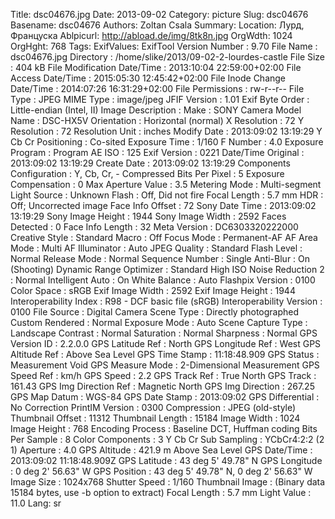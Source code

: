 Title: dsc04676.jpg
Date: 2013-09-02
Category: picture
Slug: dsc04676
Basename: dsc04676
Authors: Zoltan Csala
Summary:
Location: Лурд, Француска
Ablpicurl: http://abload.de/img/8tk8n.jpg
OrgWdth: 1024
OrgHght: 768
Tags:
ExifValues: ExifTool Version Number : 9.70
            File Name : dsc04676.jpg
            Directory : /home/slike/2013/09-02-2-lourdes-castle
            File Size : 404 kB
            File Modification Date/Time : 2013:10:04 22:59:00+02:00
            File Access Date/Time : 2015:05:30 12:45:42+02:00
            File Inode Change Date/Time : 2014:07:26 16:31:29+02:00
            File Permissions : rw-r--r--
            File Type : JPEG
            MIME Type : image/jpeg
            JFIF Version : 1.01
            Exif Byte Order : Little-endian (Intel, II)
            Image Description :
            Make : SONY
            Camera Model Name : DSC-HX5V
            Orientation : Horizontal (normal)
            X Resolution : 72
            Y Resolution : 72
            Resolution Unit : inches
            Modify Date : 2013:09:02 13:19:29
            Y Cb Cr Positioning : Co-sited
            Exposure Time : 1/160
            F Number : 4.0
            Exposure Program : Program AE
            ISO : 125
            Exif Version : 0221
            Date/Time Original : 2013:09:02 13:19:29
            Create Date : 2013:09:02 13:19:29
            Components Configuration : Y, Cb, Cr, -
            Compressed Bits Per Pixel : 5
            Exposure Compensation : 0
            Max Aperture Value : 3.5
            Metering Mode : Multi-segment
            Light Source : Unknown
            Flash : Off, Did not fire
            Focal Length : 5.7 mm
            HDR : Off; Uncorrected image
            Face Info Offset : 72
            Sony Date Time : 2013:09:02 13:19:29
            Sony Image Height : 1944
            Sony Image Width : 2592
            Faces Detected : 0
            Face Info Length : 32
            Meta Version : DC6303320222000
            Creative Style : Standard
            Macro : Off
            Focus Mode : Permanent-AF
            AF Area Mode : Multi
            AF Illuminator : Auto
            JPEG Quality : Standard
            Flash Level : Normal
            Release Mode : Normal
            Sequence Number : Single
            Anti-Blur : On (Shooting)
            Dynamic Range Optimizer : Standard
            High ISO Noise Reduction 2 : Normal
            Intelligent Auto : On
            White Balance : Auto
            Flashpix Version : 0100
            Color Space : sRGB
            Exif Image Width : 2592
            Exif Image Height : 1944
            Interoperability Index : R98 - DCF basic file (sRGB)
            Interoperability Version : 0100
            File Source : Digital Camera
            Scene Type : Directly photographed
            Custom Rendered : Normal
            Exposure Mode : Auto
            Scene Capture Type : Landscape
            Contrast : Normal
            Saturation : Normal
            Sharpness : Normal
            GPS Version ID : 2.2.0.0
            GPS Latitude Ref : North
            GPS Longitude Ref : West
            GPS Altitude Ref : Above Sea Level
            GPS Time Stamp : 11:18:48.909
            GPS Status : Measurement Void
            GPS Measure Mode : 2-Dimensional Measurement
            GPS Speed Ref : km/h
            GPS Speed : 2.2
            GPS Track Ref : True North
            GPS Track : 161.43
            GPS Img Direction Ref : Magnetic North
            GPS Img Direction : 267.25
            GPS Map Datum : WGS-84
            GPS Date Stamp : 2013:09:02
            GPS Differential : No Correction
            PrintIM Version : 0300
            Compression : JPEG (old-style)
            Thumbnail Offset : 11312
            Thumbnail Length : 15184
            Image Width : 1024
            Image Height : 768
            Encoding Process : Baseline DCT, Huffman coding
            Bits Per Sample : 8
            Color Components : 3
            Y Cb Cr Sub Sampling : YCbCr4:2:2 (2 1)
            Aperture : 4.0
            GPS Altitude : 421.9 m Above Sea Level
            GPS Date/Time : 2013:09:02 11:18:48.909Z
            GPS Latitude : 43 deg 5' 49.78" N
            GPS Longitude : 0 deg 2' 56.63" W
            GPS Position : 43 deg 5' 49.78" N, 0 deg 2' 56.63" W
            Image Size : 1024x768
            Shutter Speed : 1/160
            Thumbnail Image : (Binary data 15184 bytes, use -b option to extract)
            Focal Length : 5.7 mm
            Light Value : 11.0
Lang: sr


